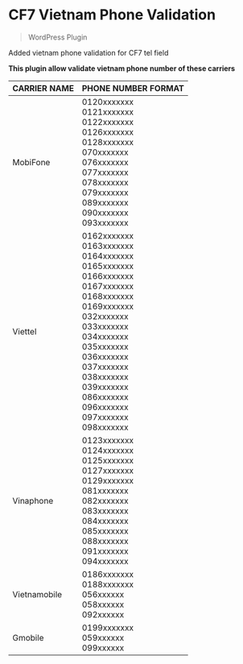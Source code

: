 # CF7 Vietnam Phone Validation
> WordPress Plugin

Added vietnam phone validation for CF7 tel field

**This plugin allow validate vietnam phone number of these carriers**

| CARRIER NAME  | PHONE NUMBER FORMAT |
| ------------- | ------------- |
| MobiFone  | 0120xxxxxxx <br> 0121xxxxxxx <br> 0122xxxxxxx <br> 0126xxxxxxx <br> 0128xxxxxxx <br> 070xxxxxxx <br> 076xxxxxxx <br> 077xxxxxxx <br> 078xxxxxxx <br> 079xxxxxxx <br> 089xxxxxxx <br> 090xxxxxxx <br> 093xxxxxxx  |
| Viettel  | 0162xxxxxxx<br>0163xxxxxxx<br>0164xxxxxxx<br>0165xxxxxxx<br>0166xxxxxxx<br>0167xxxxxxx<br>0168xxxxxxx<br>0169xxxxxxx<br>032xxxxxxx<br>033xxxxxxx<br>034xxxxxxx<br>035xxxxxxx<br>036xxxxxxx<br>037xxxxxxx<br>038xxxxxxx<br>039xxxxxxx<br>086xxxxxxx<br>096xxxxxxx<br>097xxxxxxx<br>098xxxxxxx  |
| Vinaphone | 0123xxxxxxx<br>0124xxxxxxx<br>0125xxxxxxx<br>0127xxxxxxx<br>0129xxxxxxx<br>081xxxxxxx<br>082xxxxxxx<br>083xxxxxxx<br>084xxxxxxx<br>085xxxxxxx<br>088xxxxxxx<br>091xxxxxxx<br>094xxxxxxx |
| Vietnamobile | 0186xxxxxxx<br>0188xxxxxxx<br>056xxxxxx<br>058xxxxxx<br>092xxxxxx |
| Gmobile | 0199xxxxxxx<br>059xxxxxx<br>099xxxxxx|